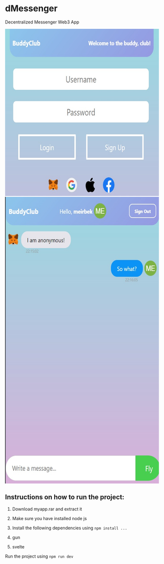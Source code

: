 # dMessenger
Decentralized Messenger Web3 App

<img src = "screenshot.jpg" width="668" height="548">

<img src = "screenshot2.jpg" width="625" height="940">

## Instructions on how to run the project:

1) Download myapp.rar and extract it

2) Make sure you have installed node js

3) Install the following dependencies using `npm install ...`

1) gun
2) svelte

Run the project using `npm run dev`
